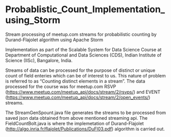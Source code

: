 # Probablistic_Count_Implementation_using_Storm
Stream processing of meetup.com streams for probabilistic counting by Durand-Flajolet algorithm using Apache Storm

Implementation as part of the Scalable System for Data Science Course at Department of Computational and Data Sciences (CDS), Indian Institute of Science (IISc), Bangalore, India.

Streams of data can be processed for the purpose of distinct or unique count of field enteries which can be of interest to us. This nature of problem is referred to as
“Counting distinct elements in a stream”. The data processed for the course was for meetup.com RSVP (https://www.meetup.com/meetup_api/docs/stream/2/rsvps/) and EVENT (https://www.meetup.com/meetup_api/docs/stream/2/open_events/) streams.

The StreamGenSpount.java file generates the streams to be processed from saved json data obtained from above mentioned streaming api. The FieldCountBolt.java is where the implemetation of Durand-Flajolet (http://algo.inria.fr/flajolet/Publications/DuFl03.pdf) algorithm is carried out.